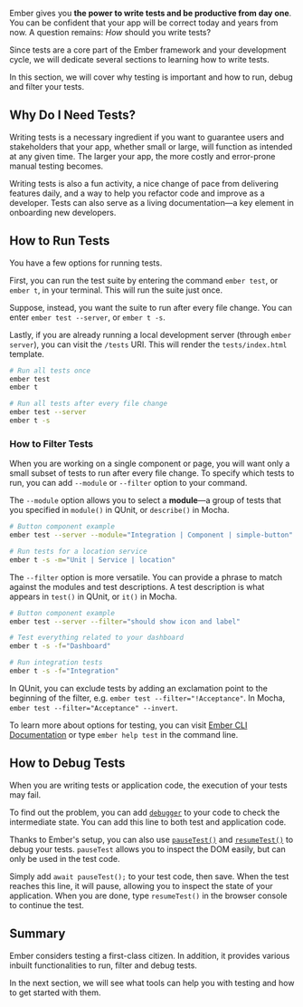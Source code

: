 Ember gives you **the power to write tests and be productive from day one**. You can be confident that your app will be correct today and years from now. A question remains: _How_ should you write tests?

Since tests are a core part of the Ember framework and your development cycle, we will dedicate several sections to learning how to write tests.

In this section, we will cover why testing is important and how to run, debug and filter your tests.

## Why Do I Need Tests?

Writing tests is a necessary ingredient if you want to guarantee users and stakeholders that your app, whether small or large, will function as intended at any given time. The larger your app, the more costly and error-prone manual testing becomes.

Writing tests is also a fun activity, a nice change of pace from delivering features daily, and a way to help you refactor code and improve as a developer. Tests can also serve as a living documentation—a key element in onboarding new developers.

## How to Run Tests

You have a few options for running tests.

First, you can run the test suite by entering the command `ember test`, or `ember t`, in your terminal. This will run the suite just once.

Suppose, instead, you want the suite to run after every file change. You can enter `ember test --server`, or `ember t -s`.

Lastly, if you are already running a local development server (through `ember server`), you can visit the `/tests` URI. This will render the `tests/index.html` template.

```bash
# Run all tests once
ember test
ember t

# Run all tests after every file change
ember test --server
ember t -s
```

### How to Filter Tests

When you are working on a single component or page, you will want only a small subset of tests to run after every file change. To specify which tests to run, you can add `--module` or `--filter` option to your command.

The `--module` option allows you to select a **module**—a group of tests that you specified in `module()` in QUnit, or `describe()` in Mocha.

```bash
# Button component example
ember test --server --module="Integration | Component | simple-button"

# Run tests for a location service
ember t -s -m="Unit | Service | location"
```

The `--filter` option is more versatile. You can provide a phrase to match against the modules and test descriptions. A test description is what appears in `test()` in QUnit, or `it()` in Mocha.

```bash
# Button component example
ember test --server --filter="should show icon and label"

# Test everything related to your dashboard
ember t -s -f="Dashboard"

# Run integration tests
ember t -s -f="Integration"
```

In QUnit, you can exclude tests by adding an exclamation point to the beginning of the filter, e.g. `ember test --filter="!Acceptance"`. In Mocha, `ember test --filter="Acceptance" --invert`.

To learn more about options for testing, you can visit [Ember CLI Documentation](https://ember-cli.com/testing) or type `ember help test` in the command line.

## How to Debug Tests

When you are writing tests or application code, the execution of your tests may fail.

To find out the problem, you can add [`debugger`](https://developer.mozilla.org/docs/Web/JavaScript/Reference/Statements/debugger) to your code to check the intermediate state. You can add this line to both test and application code.

Thanks to Ember's setup, you can also use [`pauseTest()`](https://github.com/emberjs/ember-test-helpers/blob/master/API.md#pausetest) and [`resumeTest()`](https://github.com/emberjs/ember-test-helpers/blob/master/API.md#resumetest) to debug your tests. `pauseTest` allows you to inspect the DOM easily, but can only be used in the test code.

Simply add `await pauseTest();` to your test code, then save. When the test reaches this line, it will pause, allowing you to inspect the state of your application. When you are done, type `resumeTest()` in the browser console to continue the test.

## Summary

Ember considers testing a first-class citizen. In addition, it provides various inbuilt functionalities to run, filter and debug tests.

In the next section, we will see what tools can help you with testing and how to get started with them.
